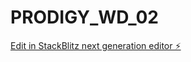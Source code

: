 # PRODIGY_WD_02

[Edit in StackBlitz next generation editor ⚡️](https://stackblitz.com/~/github.com/MKR2468/PRODIGY_WD_02)